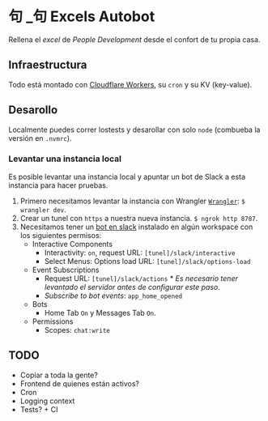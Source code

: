 # 句 \_句 Excels Autobot
Rellena el _excel_ de _People Development_ desde el confort de tu propia casa.

## Infraestructura

Todo está montado con [Cloudflare Workers](https://workers.cloudflare.com/), su `cron` y su KV (key-value).

## Desarollo

Localmente puedes correr lostests y desarollar con solo `node` (combueba la versión en `.nvmrc`).

### Levantar una instancia local

Es posible levantar una instancia local y apuntar un bot de Slack a esta instancia para hacer pruebas.

1. Primero necesitamos levantar la instancia con Wrangler [`Wrangler`](https://developers.cloudflare.com/workers/cli-wrangler/install-update): `$ wrangler dev`.
1. Crear un tunel con `https` a nuestra nueva instancia. `$ ngrok http 8787`.
1. Necesitamos tener un [bot en slack](https://api.slack.com/apps/) instalado en algún workspace con los siguientes permisos:
    - Interactive Components
        - Interactivity: `on`, request URL: `[tunel]/slack/interactive`
        - Select Menus: Options load URL: `[tunel]/slack/options-load`
    - Event Subscriptions
        - Request URL: `[tunel]/slack/actions` * _Es necesario tener levantado el servidor antes de configurar este paso_.
        - *Subscribe to bot events*: `app_home_opened`
    - Bots
        - Home Tab `On` y Messages Tab `On`.
    - Permissions
        - Scopes: `chat:write`

## TODO

- Copiar a toda la gente?
- Frontend de quienes están activos?
- Cron
- Logging context
- Tests? + CI
